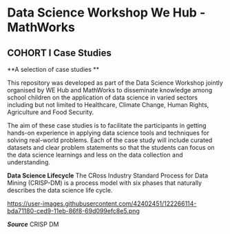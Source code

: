# Data Science Workshop We Hub - MathWorks 
## COHORT I Case Studies

**A selection of case studies **

This repository was developed as part of the Data Science Workshop jointly organised by WE Hub and MathWorks to disseminate knowledge among school children on the  application of data science in varied sectors including but not limited to Healthcare, Climate Change, Human Rights, Agriculture and Food Security.

The aim of these case studies is to facilitate the participants in getting hands-on experience in applying data science tools and techniques for solving real-world problems. Each of the case study will include curated datasets and clear problem statements so that the students can focus on the data science learnings and less on the data collection and understanding.

**Data Science Lifecycle** 
The CRoss Industry Standard Process for Data Mining (CRISP-DM) is a process model with six phases that naturally describes the data science life cycle. 

https://user-images.githubusercontent.com/42402451/122266114-bda71180-ced9-11eb-86f8-69d099efc8e5.png

_**Source**_ CRISP DM




